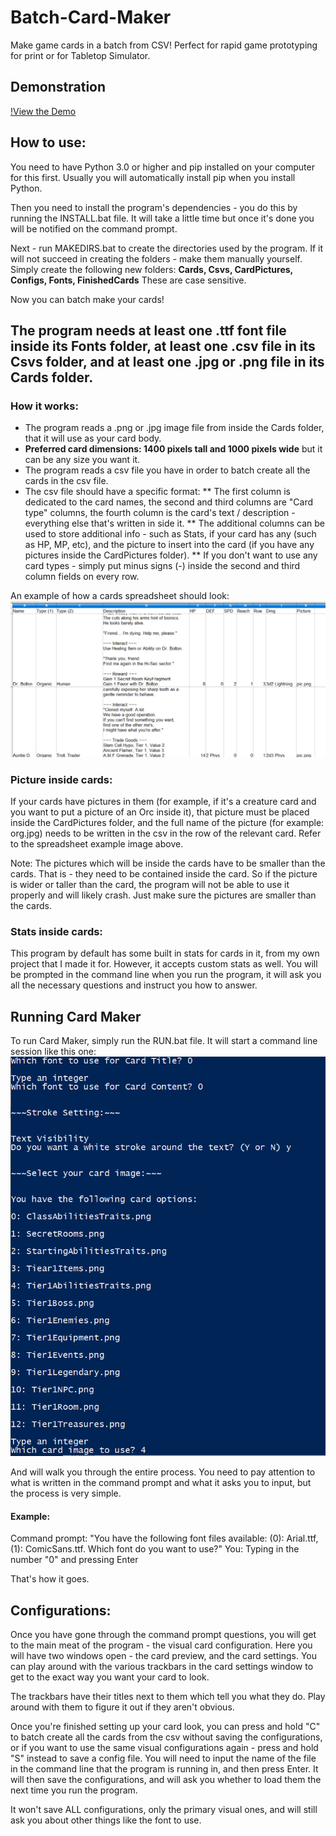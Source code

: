# Batch-Card-Maker
Make game cards in a batch from CSV! Perfect for rapid game prototyping for print or for Tabletop Simulator.

## Demonstration
[!View the Demo](https://youtu.be/8Xv3JhwMKsI)

## How to use:
You need to have Python 3.0 or higher and pip installed on your computer for this first.
Usually you will automatically install pip when you install Python.

Then you need to install the program's dependencies - you do this by running the INSTALL.bat file.
It will take a little time but once it's done you will be notified on the command prompt.

Next - run MAKEDIRS.bat to create the directories used by the program.
If it will not succeed in creating the folders - make them manually yourself.
Simply create the following new folders: **Cards, Csvs, CardPictures, Configs, Fonts, FinishedCards**
These are case sensitive.

Now you can batch make your cards!

## The program needs at least one .ttf font file inside its Fonts folder, at least one .csv file in its Csvs folder, and at least one .jpg or .png file in its Cards folder.

### How it works:
* The program reads a .png or .jpg image file from inside the Cards folder, that it will use as your card body.
* **Preferred card dimensions: 1400 pixels tall and 1000 pixels wide** but it can be any size you want it.
* The program reads a csv file you have in order to batch create all the cards in the csv file.
* The csv file should have a specific format:
** The first column is dedicated to the card names, the second and third columns are "Card type" columns, the fourth column is the card's text / description - everything else that's written in side it.
** The additional columns can be used to store additional info - such as Stats, if your card has any (such as HP, MP, etc), and the picture to insert into the card (if you have any pictures inside the CardPictures folder).
** If you don't want to use any card types - simply put minus signs (-) inside the second and third column fields on every row.

An example of how a cards spreadsheet should look:
![Spreadsheet Example](spreadsheet_example.png)

### Picture inside cards:
If your cards have pictures in them (for example, if it's a creature card and you want to put a picture of an Orc inside it), that picture must be placed inside the CardPictures folder, and the full name of the picture (for example: org.jpg) needs to be written in the csv in the row of the relevant card.
Refer to the spreadsheet example image above.

Note: The pictures which will be inside the cards have to be smaller than the cards. That is - they need to be contained inside the card. So if the picture is wider or taller than the card, the program will not be able to use it properly and will likely crash.
Just make sure the pictures are smaller than the cards.

### Stats inside cards:
This program by default has some built in stats for cards in it, from my own project that I made it for. However, it accepts custom stats as well. You will be prompted in the command line when you run the program, it will ask you all the necessary questions and instruct you how to answer.

## Running Card Maker
To run Card Maker, simply run the RUN.bat file.
It will start a command line session like this one:
![Spreadsheet Example](command_prompt.png)

And will walk you through the entire process.
You need to pay attention to what is written in the command prompt and what it asks you to input, but the process is very simple.
#### Example:
Command prompt: "You have the following font files available: (0): Arial.ttf, (1): ComicSans.ttf. Which font do you want to use?"
You: Typing in the number "0" and pressing Enter

That's how it goes.

## Configurations:
Once you have gone through the command prompt questions, you will get to the main meat of the program - the visual card configuration.
Here you will have two windows open - the card preview, and the card settings. You can play around with the various trackbars in the card settings window to get to the exact way you want your card to look.

The trackbars have their titles next to them which tell you what they do.
Play around with them to figure it out if they aren't obvious.

Once you're finished setting up your card look, you can press and hold "C" to batch create all the cards from the csv without saving the configurations, or if you want to use the same visual configurations again - press and hold "S" instead to save a config file.
You will need to input the name of the file in the command line that the program is running in, and then press Enter.
It will then save the configurations, and will ask you whether to load them the next time you run the program.

It won't save ALL configurations, only the primary visual ones, and will still ask you about other things like the font to use.
